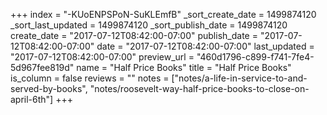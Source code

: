 +++
index = "-KUoENPSPoN-SuKLEmfB"
_sort_create_date = 1499874120
_sort_last_updated = 1499874120
_sort_publish_date = 1499874120
create_date = "2017-07-12T08:42:00-07:00"
publish_date = "2017-07-12T08:42:00-07:00"
date = "2017-07-12T08:42:00-07:00"
last_updated = "2017-07-12T08:42:00-07:00"
preview_url = "460d1796-c899-f741-7fe4-5d967fee819d"
name = "Half Price Books"
title = "Half Price Books"
is_column = false
reviews = ""
notes = ["notes/a-life-in-service-to-and-served-by-books", "notes/roosevelt-way-half-price-books-to-close-on-april-6th"]
+++

